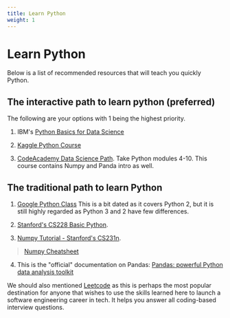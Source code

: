 ```yaml
---
title: Learn Python
weight: 1
---
```


# Learn Python

Below is a list of recommended resources that will teach you quickly Python. 

## The interactive path to learn python (preferred)

The following are your options with 1 being the highest priority. 

1. IBM's [Python Basics for Data Science](https://www.edx.org/course/python-basics-for-data-science)

2. [Kaggle Python Course](https://www.kaggle.com/learn/python)

3. [CodeAcademy Data Science Path](https://www.codecademy.com/learn/paths/data-science). Take Python modules 4-10. This course contains Numpy and Panda intro as well. 


## The traditional path to learn  Python

1.  [Google Python Class](https://developers.google.com/edu/python/) This is a bit dated as it covers Python 2, but it is still highly regarded as Python 3 and 2 have few differences.

2. [Stanford's CS228 Basic Python](https://github.com/kuleshov/cs228-material/blob/master/tutorials/python/cs228-python-tutorial.ipynb). 

3. [Numpy Tutorial - Stanford's CS231n](http://cs231n.github.io/python-numpy-tutorial/).
   
> [Numpy Cheatsheet](https://s3.amazonaws.com/assets.datacamp.com/blog_assets/Numpy_Python_Cheat_Sheet.pdf)

4. This is the "official" documentation on Pandas:  [Pandas: powerful Python data analysis toolkit](https://pandas.pydata.org/pandas-docs/stable/pandas.pdf)

We should also mentioned [Leetcode](https://leetcode.com/) as this is perhaps the most popular destination for anyone that wishes to use the skills learned here to launch a software engineering career in tech. It helps you answer all coding-based interview questions. 